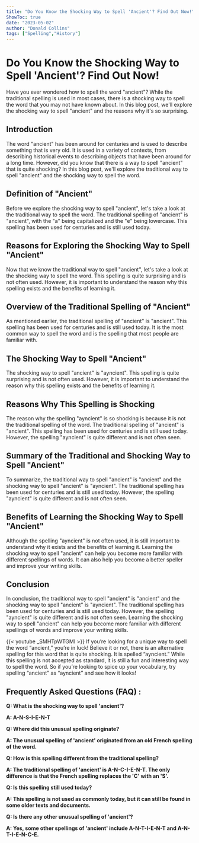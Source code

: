 ```yaml
---
title: "Do You Know the Shocking Way to Spell 'Ancient'? Find Out Now!"
ShowToc: true 
date: "2023-05-02"
author: "Donald Collins" 
tags: ["Spelling","History"]
---
```

# Do You Know the Shocking Way to Spell 'Ancient'? Find Out Now!

Have you ever wondered how to spell the word "ancient"? While the traditional spelling is used in most cases, there is a shocking way to spell the word that you may not have known about. In this blog post, we'll explore the shocking way to spell "ancient" and the reasons why it's so surprising.

## Introduction

The word "ancient" has been around for centuries and is used to describe something that is very old. It is used in a variety of contexts, from describing historical events to describing objects that have been around for a long time. However, did you know that there is a way to spell "ancient" that is quite shocking? In this blog post, we'll explore the traditional way to spell "ancient" and the shocking way to spell the word.

## Definition of "Ancient"

Before we explore the shocking way to spell "ancient", let's take a look at the traditional way to spell the word. The traditional spelling of "ancient" is "ancient", with the "a" being capitalized and the "e" being lowercase. This spelling has been used for centuries and is still used today.

## Reasons for Exploring the Shocking Way to Spell "Ancient"

Now that we know the traditional way to spell "ancient", let's take a look at the shocking way to spell the word. This spelling is quite surprising and is not often used. However, it is important to understand the reason why this spelling exists and the benefits of learning it.

## Overview of the Traditional Spelling of "Ancient"

As mentioned earlier, the traditional spelling of "ancient" is "ancient". This spelling has been used for centuries and is still used today. It is the most common way to spell the word and is the spelling that most people are familiar with.

## The Shocking Way to Spell "Ancient"

The shocking way to spell "ancient" is "ayncient". This spelling is quite surprising and is not often used. However, it is important to understand the reason why this spelling exists and the benefits of learning it.

## Reasons Why This Spelling is Shocking

The reason why the spelling "ayncient" is so shocking is because it is not the traditional spelling of the word. The traditional spelling of "ancient" is "ancient". This spelling has been used for centuries and is still used today. However, the spelling "ayncient" is quite different and is not often seen.

## Summary of the Traditional and Shocking Way to Spell "Ancient"

To summarize, the traditional way to spell "ancient" is "ancient" and the shocking way to spell "ancient" is "ayncient". The traditional spelling has been used for centuries and is still used today. However, the spelling "ayncient" is quite different and is not often seen.

## Benefits of Learning the Shocking Way to Spell "Ancient"

Although the spelling "ayncient" is not often used, it is still important to understand why it exists and the benefits of learning it. Learning the shocking way to spell "ancient" can help you become more familiar with different spellings of words. It can also help you become a better speller and improve your writing skills.

## Conclusion

In conclusion, the traditional way to spell "ancient" is "ancient" and the shocking way to spell "ancient" is "ayncient". The traditional spelling has been used for centuries and is still used today. However, the spelling "ayncient" is quite different and is not often seen. Learning the shocking way to spell "ancient" can help you become more familiar with different spellings of words and improve your writing skills.

{{< youtube _SMHTpWTGMI >}} 
If you’re looking for a unique way to spell the word “ancient,” you’re in luck! Believe it or not, there is an alternative spelling for this word that is quite shocking. It is spelled “ayncient.” While this spelling is not accepted as standard, it is still a fun and interesting way to spell the word. So if you’re looking to spice up your vocabulary, try spelling “ancient” as “ayncient” and see how it looks!

## Frequently Asked Questions (FAQ) :
**Q: What is the shocking way to spell 'ancient'?**

**A: A-N-S-I-E-N-T**

**Q: Where did this unusual spelling originate?**

**A: The unusual spelling of 'ancient' originated from an old French spelling of the word.**

**Q: How is this spelling different from the traditional spelling?**

**A: The traditional spelling of 'ancient' is A-N-C-I-E-N-T. The only difference is that the French spelling replaces the 'C' with an 'S'.**

**Q: Is this spelling still used today?**

**A: This spelling is not used as commonly today, but it can still be found in some older texts and documents.**

**Q: Is there any other unusual spelling of 'ancient'?**

**A: Yes, some other spellings of 'ancient' include A-N-T-I-E-N-T and A-N-T-I-E-N-C-E.**





